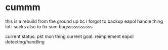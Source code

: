 # cummm
this is a rebuild from the ground up bc i forgot to backup eapol handle thing lol i sucks
also to fix sum bugsssssssssss

current status: pkt mon thing
current goal: reimplement eapol detecting/handling

